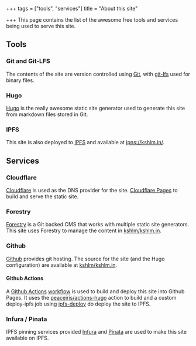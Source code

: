 +++
tags = ["tools", "services"]
title = "About this site"

+++
This page contains the list of the awesome free tools and services being used to serve this site.

## Tools

### Git and Git-LFS

The contents of the site are version controlled using [Git](https://git-scm.com/), with [git-lfs](https://git-lfs.github.com/) used for binary files.

### Hugo

[Hugo](https://gohugo.io/) is the really awesome static site generator used to generate this site from markdown files stored in Git.

### IPFS

This site is also deployed to [IPFS](https://ipfs.io/) and available at [ipns://kshlm.in/](ipns://kshlm.in/).

## Services

### Cloudflare

[Cloudflare](https://www.cloudflare.com/) is used as the DNS provider for the site. [Cloudflare Pages](https://pages.cloudflare.com/) to build and serve the static site.

### Forestry

[Forestry](https://forestry.io "Forestry") is a Git backed CMS that works with multiple static site generators. This site uses Forestry to manage the content in [kshlm/kshlm.in](https://github.com/kshlm/kshlm.in).

### Github

[Github](https://github.com/) provides git hosting. The source for the site (and the Hugo configuration) are available at [kshlm/kshlm.in](https://github.com/kshlm/kshlm.in).

#### Github Actions

A [Github Actions](https://github.com/features/actions "Github Actions") [workflow](https://github.com/kshlm/kshlm.in/blob/master/.github/workflows/gh-pages.yml) is used to build and deploy this site into Github Pages. It uses the [peaceiris/actions-hugo](https://github.com/peaceiris/actions-hugo) action to build and a custom deploy-ipfs job using [ipfs-deploy](https://github.com/ipfs-shipyard/ipfs-deploy) do deploy the site to IPFS.

### Infura / Pinata

IPFS pinning services provided [Infura](https://infura.io/) and [Pinata](https://pinata.cloud/) are used to make this site available on IPFS.